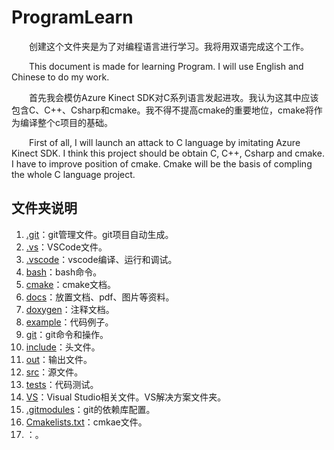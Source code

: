# ProgramLearn

&emsp;&emsp;创建这个文件夹是为了对编程语言进行学习。我将用双语完成这个工作。

&emsp;&emsp;This document is made for learning Program. I will use English and Chinese to do my work.

&emsp;&emsp;首先我会模仿Azure Kinect SDK对C系列语言发起进攻。我认为这其中应该包含C、C++、Csharp和cmake。我不得不提高cmake的重要地位，cmake将作为编译整个c项目的基础。

&emsp;&emsp;First of all, I will launch an attack to C language by imitating Azure Kinect SDK. I think this project should be obtain C, C++, Csharp and cmake. I have to improve position of cmake. Cmake will be the basis of compling the whole C language project.

## 文件夹说明

1. [.git](./.git/)：git管理文件。git项目自动生成。
2. [.vs](./.vs/)：VSCode文件。
3. [.vscode](./.vscode/)：vscode编译、运行和调试。
4. [bash](./bash/)：bash命令。
5. [cmake](./cmake/)：cmake文档。
6. [docs](./docs/)：放置文档、pdf、图片等资料。
7. [doxygen](./doxygen/)：注释文档。
8. [example](./example/)：代码例子。
9. [git](./git/)：git命令和操作。
10. [include](./include/)：头文件。
11. [out](./out/)：输出文件。
12. [src](./src/)：源文件。
13. [tests](./tests/)：代码测试。
14. [VS](./VS/)：Visual Studio相关文件。VS解决方案文件夹。
15. [.gitmodules](./.gitmodules)：git的依赖库配置。
16. [Cmakelists.txt](./Cmakelists.txt)：cmkae文件。
17. []()：。